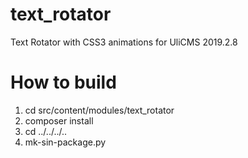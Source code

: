 # text_rotator

Text Rotator with CSS3 animations for UliCMS 2019.2.8

# How to build

1. cd src/content/modules/text_rotator
2. composer install
3. cd ../../../..
4. mk-sin-package.py